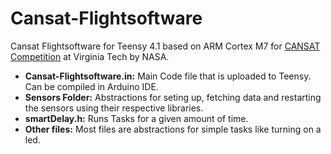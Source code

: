 # Cansat-Flightsoftware
Cansat Flightsoftware for Teensy 4.1 based on ARM Cortex M7 for [CANSAT Competition](https://cansatcompetition.com/) at Virginia Tech by NASA.

- <b>Cansat-Flightsoftware.in:</b> Main Code file that is uploaded to Teensy. Can be compiled in Arduino IDE.  
- <b>Sensors Folder:</b> Abstractions for seting up, fetching data and restarting the sensors using their respective libraries.
- <b>smartDelay.h:</b> Runs Tasks for a given amount of time.
- <b>Other files:</b> Most files are abstractions for simple tasks like turning on a led.

